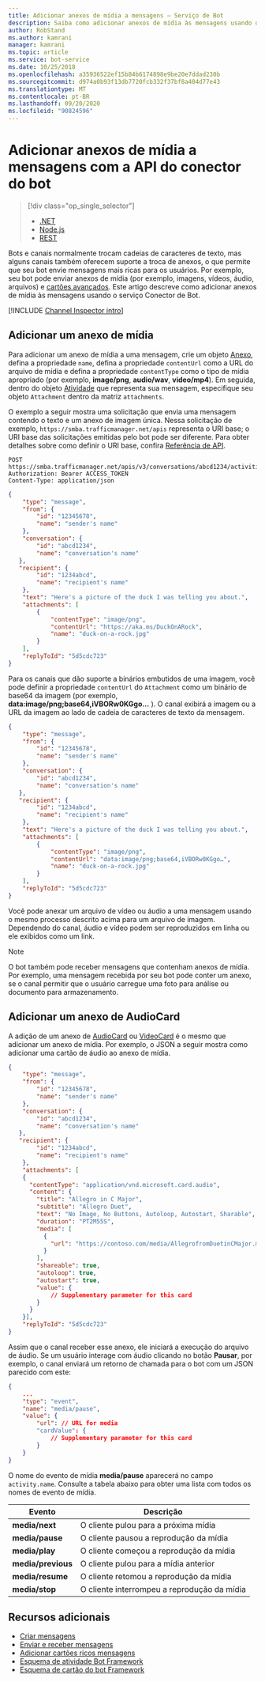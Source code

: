 ```yaml
---
title: Adicionar anexos de mídia a mensagens – Serviço de Bot
description: Saiba como adicionar anexos de mídia às mensagens usando o serviço Conector de Bot.
author: RobStand
ms.author: kamrani
manager: kamrani
ms.topic: article
ms.service: bot-service
ms.date: 10/25/2018
ms.openlocfilehash: a35936522ef15b84b6174898e9be20e7ddad230b
ms.sourcegitcommit: d974a0b93f13db7720fcb332f37bf8a404d77e43
ms.translationtype: MT
ms.contentlocale: pt-BR
ms.lasthandoff: 09/20/2020
ms.locfileid: "90824596"
---
```

# <a name="add-media-attachments-to-messages-with-the-bot-connector-api"></a>Adicionar anexos de mídia a mensagens com a API do conector do bot

> [!div class="op_single_selector"]
> - [.NET](../dotnet/bot-builder-dotnet-add-media-attachments.md)
> - [Node.js](../nodejs/bot-builder-nodejs-send-receive-attachments.md)
> - [REST](../rest-api/bot-framework-rest-connector-add-media-attachments.md)

Bots e canais normalmente trocam cadeias de caracteres de texto, mas alguns canais também oferecem suporte a troca de anexos, o que permite que seu bot envie mensagens mais ricas para os usuários. Por exemplo, seu bot pode enviar anexos de mídia (por exemplo, imagens, vídeos, áudio, arquivos) e [cartões avançados](bot-framework-rest-connector-add-rich-cards.md). Este artigo descreve como adicionar anexos de mídia às mensagens usando o serviço Conector de Bot.

[!INCLUDE [Channel Inspector intro](~/includes/snippet-channel-inspector.md)]

## <a name="add-a-media-attachment"></a>Adicionar um anexo de mídia  

Para adicionar um anexo de mídia a uma mensagem, crie um objeto [Anexo][], defina a propriedade `name`, defina a propriedade `contentUrl` como a URL do arquivo de mídia e defina a propriedade `contentType` como o tipo de mídia apropriado (por exemplo, **image/png**, **audio/wav**, **video/mp4**). Em seguida, dentro do objeto [Atividade][] que representa sua mensagem, especifique seu objeto `Attachment` dentro da matriz `attachments`.

O exemplo a seguir mostra uma solicitação que envia uma mensagem contendo o texto e um anexo de imagem única. Nessa solicitação de exemplo, `https://smba.trafficmanager.net/apis` representa o URI base; o URI base das solicitações emitidas pelo bot pode ser diferente. Para obter detalhes sobre como definir o URI base, confira [Referência de API](bot-framework-rest-connector-api-reference.md#base-uri).

```http
POST https://smba.trafficmanager.net/apis/v3/conversations/abcd1234/activities/5d5cdc723
Authorization: Bearer ACCESS_TOKEN
Content-Type: application/json
```

```json
{
    "type": "message",
    "from": {
        "id": "12345678",
        "name": "sender's name"
    },
    "conversation": {
        "id": "abcd1234",
        "name": "conversation's name"
   },
   "recipient": {
        "id": "1234abcd",
        "name": "recipient's name"
    },
    "text": "Here's a picture of the duck I was telling you about.",
    "attachments": [
        {
            "contentType": "image/png",
            "contentUrl": "https://aka.ms/DuckOnARock",
            "name": "duck-on-a-rock.jpg"
        }
    ],
    "replyToId": "5d5cdc723"
}
```

Para os canais que dão suporte a binários embutidos de uma imagem, você pode definir a propriedade `contentUrl` do `Attachment` como um binário de base64 da imagem (por exemplo, **data:image/png;base64,iVBORw0KGgo…** ). O canal exibirá a imagem ou a URL da imagem ao lado de cadeia de caracteres de texto da mensagem.

```json
{
    "type": "message",
    "from": {
        "id": "12345678",
        "name": "sender's name"
    },
    "conversation": {
        "id": "abcd1234",
        "name": "conversation's name"
   },
   "recipient": {
        "id": "1234abcd",
        "name": "recipient's name"
    },
    "text": "Here's a picture of the duck I was telling you about.",
    "attachments": [
        {
            "contentType": "image/png",
            "contentUrl": "data:image/png;base64,iVBORw0KGgo…",
            "name": "duck-on-a-rock.jpg"
        }
    ],
    "replyToId": "5d5cdc723"
}
```

Você pode anexar um arquivo de vídeo ou áudio a uma mensagem usando o mesmo processo descrito acima para um arquivo de imagem. Dependendo do canal, áudio e vídeo podem ser reproduzidos em linha ou ele exibidos como um link.

> [!NOTE] 
> O bot também pode receber mensagens que contenham anexos de mídia.
> Por exemplo, uma mensagem recebida por seu bot pode conter um anexo, se o canal permitir que o usuário carregue uma foto para análise ou documento para armazenamento.

## <a name="add-an-audiocard-attachment"></a>Adicionar um anexo de AudioCard

A adição de um anexo de [AudioCard][] ou [VideoCard][] é o mesmo que adicionar um anexo de mídia. Por exemplo, o JSON a seguir mostra como adicionar uma cartão de áudio ao anexo de mídia.

```json
{
    "type": "message",
    "from": {
        "id": "12345678",
        "name": "sender's name"
    },
    "conversation": {
        "id": "abcd1234",
        "name": "conversation's name"
   },
   "recipient": {
        "id": "1234abcd",
        "name": "recipient's name"
    },
    "attachments": [
    {
      "contentType": "application/vnd.microsoft.card.audio",
      "content": {
        "title": "Allegro in C Major",
        "subtitle": "Allegro Duet",
        "text": "No Image, No Buttons, Autoloop, Autostart, Sharable",
        "duration": "PT2M55S",
        "media": [
          {
            "url": "https://contoso.com/media/AllegrofromDuetinCMajor.mp3"
          }
        ],
        "shareable": true,
        "autoloop": true,
        "autostart": true,
        "value": {
            // Supplementary parameter for this card
        }
      }
    }],
    "replyToId": "5d5cdc723"
}
```

Assim que o canal receber esse anexo, ele iniciará a execução do arquivo de áudio. Se um usuário interage com áudio clicando no botão **Pausar**, por exemplo, o canal enviará um retorno de chamada para o bot com um JSON parecido com este:

```json
{
    ...
    "type": "event",
    "name": "media/pause",
    "value": {
        "url": // URL for media
        "cardValue": {
            // Supplementary parameter for this card
        }
    }
}
```

O nome do evento de mídia **media/pause** aparecerá no campo `activity.name`. Consulte a tabela abaixo para obter uma lista com todos os nomes de evento de mídia.

| Evento | Descrição |
| ---- | ---- |
| **media/next** | O cliente pulou para a próxima mídia |
| **media/pause** | O cliente pausou a reprodução da mídia |
| **media/play** | O cliente começou a reprodução da mídia |
| **media/previous** | O cliente pulou para a mídia anterior |
| **media/resume** | O cliente retomou a reprodução da mídia |
| **media/stop** | O cliente interrompeu a reprodução da mídia |

## <a name="additional-resources"></a>Recursos adicionais

- [Criar mensagens](bot-framework-rest-connector-create-messages.md)
- [Enviar e receber mensagens](bot-framework-rest-connector-send-and-receive-messages.md)
- [Adicionar cartões ricos mensagens](bot-framework-rest-connector-add-rich-cards.md)
- [Esquema de atividade Bot Framework](https://aka.ms/botSpecs-activitySchema)
- [Esquema de cartão do bot Framework](https://aka.ms/botSpecs-cardSchema)

[Atividade]: bot-framework-rest-connector-api-reference.md#activity-object
[Anexo]: bot-framework-rest-connector-api-reference.md#attachment-object
[AudioCard]: bot-framework-rest-connector-api-reference.md#audiocard-object
[VideoCard]: bot-framework-rest-connector-api-reference.md#videocard-object
